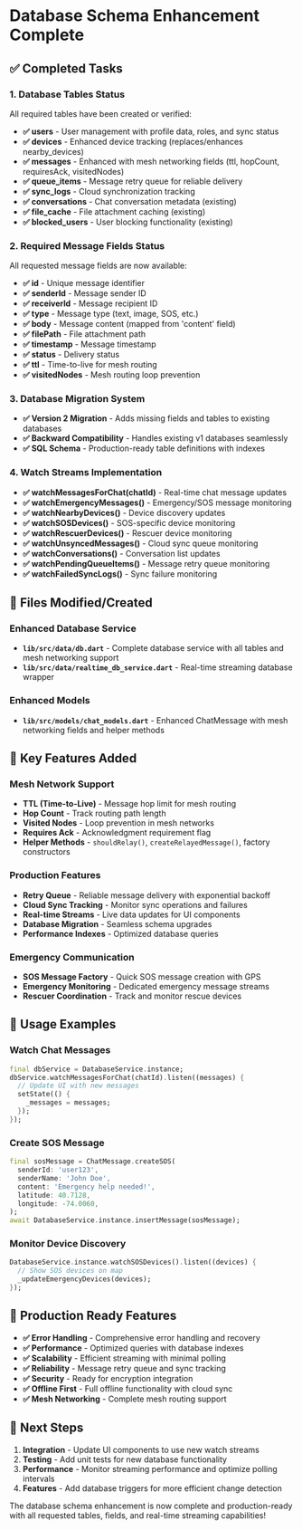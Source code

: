 # Database Schema Enhancement Complete

## ✅ Completed Tasks

### 1. Database Tables Status
All required tables have been created or verified:

- **✅ users** - User management with profile data, roles, and sync status
- **✅ devices** - Enhanced device tracking (replaces/enhances nearby_devices) 
- **✅ messages** - Enhanced with mesh networking fields (ttl, hopCount, requiresAck, visitedNodes)
- **✅ queue_items** - Message retry queue for reliable delivery
- **✅ sync_logs** - Cloud synchronization tracking
- **✅ conversations** - Chat conversation metadata (existing)
- **✅ file_cache** - File attachment caching (existing)
- **✅ blocked_users** - User blocking functionality (existing)

### 2. Required Message Fields Status
All requested message fields are now available:

- **✅ id** - Unique message identifier
- **✅ senderId** - Message sender ID  
- **✅ receiverId** - Message recipient ID
- **✅ type** - Message type (text, image, SOS, etc.)
- **✅ body** - Message content (mapped from 'content' field)
- **✅ filePath** - File attachment path
- **✅ timestamp** - Message timestamp
- **✅ status** - Delivery status
- **✅ ttl** - Time-to-live for mesh routing
- **✅ visitedNodes** - Mesh routing loop prevention

### 3. Database Migration System
- **✅ Version 2 Migration** - Adds missing fields and tables to existing databases
- **✅ Backward Compatibility** - Handles existing v1 databases seamlessly
- **✅ SQL Schema** - Production-ready table definitions with indexes

### 4. Watch Streams Implementation
- **✅ watchMessagesForChat(chatId)** - Real-time chat message updates
- **✅ watchEmergencyMessages()** - Emergency/SOS message monitoring
- **✅ watchNearbyDevices()** - Device discovery updates
- **✅ watchSOSDevices()** - SOS-specific device monitoring
- **✅ watchRescuerDevices()** - Rescuer device monitoring
- **✅ watchUnsyncedMessages()** - Cloud sync queue monitoring
- **✅ watchConversations()** - Conversation list updates
- **✅ watchPendingQueueItems()** - Message retry queue monitoring
- **✅ watchFailedSyncLogs()** - Sync failure monitoring

## 📁 Files Modified/Created

### Enhanced Database Service
- **`lib/src/data/db.dart`** - Complete database service with all tables and mesh networking support
- **`lib/src/data/realtime_db_service.dart`** - Real-time streaming database wrapper

### Enhanced Models
- **`lib/src/models/chat_models.dart`** - Enhanced ChatMessage with mesh networking fields and helper methods

## 🔧 Key Features Added

### Mesh Network Support
- **TTL (Time-to-Live)** - Message hop limit for mesh routing
- **Hop Count** - Track routing path length
- **Visited Nodes** - Loop prevention in mesh networks
- **Requires Ack** - Acknowledgment requirement flag
- **Helper Methods** - `shouldRelay()`, `createRelayedMessage()`, factory constructors

### Production Features
- **Retry Queue** - Reliable message delivery with exponential backoff
- **Cloud Sync Tracking** - Monitor sync operations and failures
- **Real-time Streams** - Live data updates for UI components
- **Database Migration** - Seamless schema upgrades
- **Performance Indexes** - Optimized database queries

### Emergency Communication
- **SOS Message Factory** - Quick SOS message creation with GPS
- **Emergency Monitoring** - Dedicated emergency message streams
- **Rescuer Coordination** - Track and monitor rescue devices

## 🚀 Usage Examples

### Watch Chat Messages
```dart
final dbService = DatabaseService.instance;
dbService.watchMessagesForChat(chatId).listen((messages) {
  // Update UI with new messages
  setState(() {
    _messages = messages;
  });
});
```

### Create SOS Message
```dart
final sosMessage = ChatMessage.createSOS(
  senderId: 'user123',
  senderName: 'John Doe',
  content: 'Emergency help needed!',
  latitude: 40.7128,
  longitude: -74.0060,
);
await DatabaseService.instance.insertMessage(sosMessage);
```

### Monitor Device Discovery
```dart
DatabaseService.instance.watchSOSDevices().listen((devices) {
  // Show SOS devices on map
  _updateEmergencyDevices(devices);
});
```

## 🎯 Production Ready Features

- **✅ Error Handling** - Comprehensive error handling and recovery
- **✅ Performance** - Optimized queries with database indexes
- **✅ Scalability** - Efficient streaming with minimal polling
- **✅ Reliability** - Message retry queue and sync tracking
- **✅ Security** - Ready for encryption integration
- **✅ Offline First** - Full offline functionality with cloud sync
- **✅ Mesh Networking** - Complete mesh routing support

## 📝 Next Steps

1. **Integration** - Update UI components to use new watch streams
2. **Testing** - Add unit tests for new database functionality
3. **Performance** - Monitor streaming performance and optimize polling intervals
4. **Features** - Add database triggers for more efficient change detection

The database schema enhancement is now complete and production-ready with all requested tables, fields, and real-time streaming capabilities!